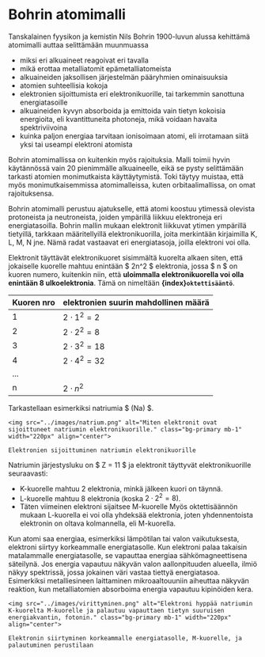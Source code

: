 # Bohrin atomimalli

Tanskalainen fyysikon ja kemistin Nils Bohrin 1900-luvun alussa kehittämä atomimalli auttaa selittämään muunmuassa
- miksi eri alkuaineet reagoivat eri tavalla
- mikä erottaa metalliatomit epämetalliatomeista
- alkuaineiden jaksollisen järjestelmän pääryhmien ominaisuuksia
- atomien suhteellisia kokoja
- elektronien sijoittumista eri elektronikuorille, tai tarkemmin sanottuna energiatasoille
- alkuaineiden kyvyn absorboida ja emittoida vain tietyn kokoisia energioita, eli kvantittuneita photoneja, mikä voidaan havaita spektriviivoina
- kuinka paljon energiaa tarvitaan ionisoimaan atomi, eli irrotamaan siitä yksi tai useampi elektroni atomista

Bohrin atomimallissa on kuitenkin myös rajoituksia. Malli toimii hyvin käytännössä vain 20 pienimmälle alkuaineelle, eikä se pysty selittämään tarkasti atomien monimutkaista käyttäytymistä. Toki täytyy muistaa, että myös monimutkaisemmissa atomimalleissa, kuten orbitaalimallissa, on omat rajoituksensa.

Bohrin atomimalli perustuu ajatukselle, että atomi koostuu ytimessä olevista protoneista ja neutroneista, joiden ympärillä liikkuu elektroneja eri energiatasoilla. Bohrin mallin mukaan elektronit liikkuvat ytimen ympärillä tietyillä, tarkkaan määritellyillä elektronikuorilla, joita merkintään kirjaimilla K, L, M, N jne. Nämä radat vastaavat eri energiatasoja, joilla elektroni voi olla.

Elektronit täyttävät elektronikuoret sisimmältä kuorelta alkaen siten, että jokaiselle kuorelle mahtuu enintään $ 2n^2 $ elektronia, jossa $ n $ on kuoren numero, kuitenkin niin, että **uloimmalla elektronikuorella voi olla enintään 8 ulkoelektronia**. Tämä on nimeltään **{index}`oktettisääntö`**.

| Kuoren nro | elektronien suurin mahdollinen määrä |
| ---------- | ------------------------------------ |
| 1          | $2 \cdot 1^2=2$                      |
| 2          | $2 \cdot 2^2=8$                      |
| 3          | $2 \cdot 3^2=18$                     |
| 4          | $2 \cdot 4^2=32$                     |
| ...        |                                      |
| n          | $2 \cdot n^2$                        |

Tarkastellaan esimerkiksi natriumia $ (Na) $.
```{figure-md} Natriumin elektronikonfiguraatio
<img src="../images/natrium.png" alt="Miten elektronit ovat sijoittuneet natriumin elektronikuorille." class="bg-primary mb-1" width="220px" align="center">

Elektronien sijoittuminen natriumin elektronikuorille
```

Natriumin järjestysluku on $ Z = 11 $ ja elektronit täyttyvät elektronikuorille seuraavasti:
- K-kuorelle mahtuu 2 elektronia, minkä jälkeen kuori on täynnä.
- L-kuorelle mahtuu 8 elektronia $($koska $2 \cdot 2^2=8)$.  
- Täten viimeinen elektroni sijaitsee M-kuorelle Myös oktettisäännön mukaan L-kuorella ei voi olla yhdeksää elektronia, joten yhdennentoista elektronin on oltava kolmannella, eli M-kuorella.

Kun atomi saa energiaa, esimerkiksi lämpötilan tai valon vaikutuksesta, elektroni siirtyy korkeammalle energiatasolle. Kun elektroni palaa takaisin matalammalle energiatasolle, se vapauttaa energiaa sähkömagneettisena säteilynä. Jos energia vapautuu näkyvän valon aallonpituuden alueella, ilmiö näkyy spektrissä, jossa jokainen väri vastaa tiettyä energiatasoa. Esimerkiksi metalliesineen laittaminen mikroaaltouuniin aiheuttaa näkyvän reaktion, kun metalliatomien absorboima energia vapautuu kipinöiden kera.
```{figure-md} Natriumin virittyminen
<img src="../images/virittyminen.png" alt="Elektroni hyppää natriumin K-kuorelta M-kuorelle ja palautuu vapauttaen tietyn suuruisen energiakvantin, fotonin." class="bg-primary mb-1" width="220px" align="center">

Elektronin siirtyminen korkeammalle energiatasolle, M-kuorelle, ja palautuminen perustilaan
```